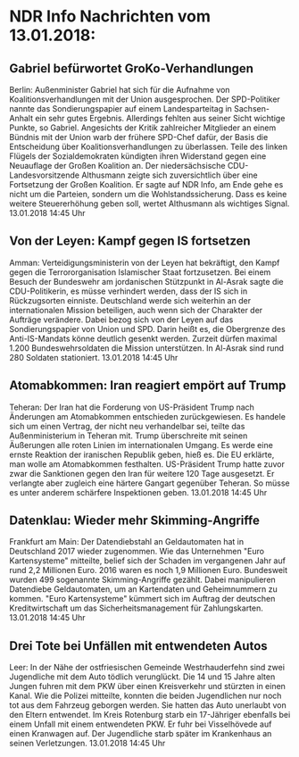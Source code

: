 # NDR Info Nachrichten vom 13.01.2018:


## Gabriel befürwortet GroKo-Verhandlungen
Berlin: Außenminister Gabriel hat sich für die Aufnahme von Koalitionsverhandlungen mit der Union ausgesprochen. Der SPD-Politiker nannte das Sondierungspapier auf einem Landesparteitag in Sachsen-Anhalt ein sehr gutes Ergebnis. Allerdings fehlten aus seiner Sicht wichtige Punkte, so Gabriel. Angesichts der Kritik zahlreicher Mitglieder an einem Bündnis mit der Union warb der frühere SPD-Chef dafür, der Basis die Entscheidung über Koalitionsverhandlungen zu überlassen. Teile des linken Flügels der Sozialdemokraten kündigten ihren Widerstand gegen eine Neuauflage der Großen Koalition an. Der niedersächsische CDU-Landesvorsitzende Althusmann zeigte sich zuversichtlich über eine Fortsetzung der Großen Koalition. Er sagte auf NDR Info, am Ende gehe es nicht um die Parteien, sondern um die Wohlstandssicherung. Dass es keine weitere Steuererhöhung geben soll, wertet Althusmann als wichtiges Signal. 13.01.2018 14:45 Uhr 

## Von der Leyen: Kampf gegen IS fortsetzen
Amman: Verteidigungsministerin von der Leyen hat bekräftigt, den Kampf gegen die Terrororganisation Islamischer Staat fortzusetzen. Bei einem Besuch der Bundeswehr am jordanischen Stützpunkt in Al-Asrak sagte die CDU-Politikerin, es müsse verhindert werden, dass der IS sich in Rückzugsorten einniste. Deutschland werde sich weiterhin an der internationalen Mission beteiligen, auch wenn sich der Charakter der Aufträge verändere. Dabei bezog sich von der Leyen auf das Sondierungspapier von Union und SPD. Darin heißt es, die Obergrenze des Anti-IS-Mandats könne deutlich gesenkt werden. Zurzeit dürfen maximal 1.200 Bundeswehrsoldaten die Mission unterstützen. In Al-Asrak sind rund 280 Soldaten stationiert. 13.01.2018 14:45 Uhr 

## Atomabkommen: Iran reagiert empört auf Trump
Teheran: Der Iran hat die Forderung von US-Präsident Trump nach Änderungen am Atomabkommen entschieden zurückgewiesen. Es handele sich um einen Vertrag, der nicht neu verhandelbar sei, teilte das Außenministerium in Teheran mit. Trump überschreite mit seinen Äußerungen alle roten Linien im internationalen Umgang. Es werde eine ernste Reaktion der iranischen Republik geben, hieß es. Die EU erklärte, man wolle am Atomabkommen festhalten. US-Präsident Trump hatte zuvor zwar die Sanktionen gegen den Iran für weitere 120 Tage ausgesetzt. Er verlangte aber zugleich eine härtere Gangart gegenüber Teheran. So müsse es unter anderem schärfere Inspektionen geben. 13.01.2018 14:45 Uhr 

## Datenklau: Wieder mehr Skimming-Angriffe
Frankfurt am Main: Der Datendiebstahl an Geldautomaten hat in Deutschland 2017 wieder zugenommen. Wie das Unternehmen "Euro Kartensysteme" mitteilte, belief sich der Schaden im vergangenen Jahr auf rund 2,2 Millionen Euro. 2016 waren es noch 1,9 Millionen Euro. Bundesweit wurden 499 sogenannte Skimming-Angriffe gezählt. Dabei manipulieren Datendiebe Geldautomaten, um an Kartendaten und Geheimnummern zu kommen. "Euro Kartensysteme" kümmert sich im Auftrag der deutschen Kreditwirtschaft um das Sicherheitsmanagement für Zahlungskarten. 13.01.2018 14:45 Uhr 

## Drei Tote bei Unfällen mit entwendeten Autos
Leer: In der Nähe der ostfriesischen Gemeinde Westrhauderfehn sind zwei Jugendliche mit dem Auto tödlich verunglückt. Die 14 und 15 Jahre alten Jungen fuhren mit dem PKW über einen Kreisverkehr und stürzten in einen Kanal. Wie die Polizei mitteilte, konnten die beiden Jugendlichen nur noch tot aus dem Fahrzeug geborgen werden. Sie hatten das Auto unerlaubt von den Eltern entwendet. Im Kreis Rotenburg starb ein 17-Jähriger ebenfalls bei einem Unfall mit einem entwendeten PKW. Er fuhr bei Visselhövede auf einen Kranwagen auf. Der Jugendliche starb später im Krankenhaus an seinen Verletzungen. 13.01.2018 14:45 Uhr 
